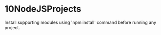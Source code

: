 # 10NodeJSProjects
Install supporting modules using 'npm install' command before running any project.
